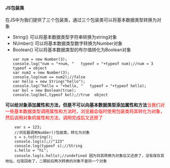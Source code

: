 #### JS包装类
在JS中为我们提供了三个包装类，通过三个包装类可以将基本数据类型转换为对象
* String() 可以将基本数据类型字符串转换为string对象
* NUmber() 可以将基本数据类型数字转换为Number对象
* Boolean() 可以将基本数据类型的布尔值转化为Boolean对象
    ```
	var num = new Number(3);
	console.log("num = "+num, "   typeof = "+typeof num);//num = 3   typeof = object
	var num2 = new Number(3);
	console.log(num == num2);//false
	var hello = new String("hello");
	console.log("hello = "+hello, "   typeof = "+typeof hello);
    var bol = new Boolean(true);
    console.log(bol,typeof bol);//true  object
    ```
**可以给对象添加属性和方法，但是不可以向基本数据类型添加属性和方法**<font color="red">当我们对一些基本数据类型调用属性和方法时，浏览器会临时使用包装类将其转化为对象，然后调用对象的属性和方法，调用完成后又还原了</font>

```
    var s = 123;
    //浏览器调用Number()包装类，转化为对象
    s = s.toString();
    console.log(s);//"123"
    console.log(typeof s);//String
    s.hello = "hi";
    console.log(s.hello);//undefined 因为将其转换为对象后又还原了，没有保存其地址，垃圾回收了，二期前后两次转换的对象不是同一个对象
```

